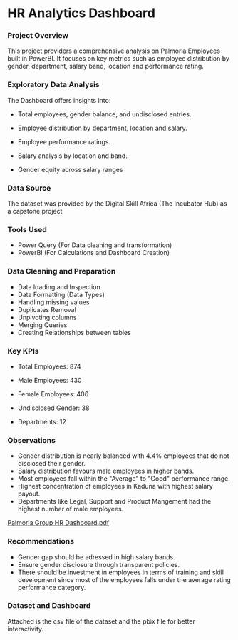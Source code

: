 # HR Analytics Dashboard

### Project Overview
 
 This project providers a comprehensive analysis on Palmoria Employees built in PowerBI. It focuses on key metrics such as employee distribution by gender, department, salary band, location and performance rating.

### Exploratory Data Analysis

The Dashboard offers insights into: 

- Total employees, gender balance, and undisclosed entries.

- Employee distribution by department, location and salary.

- Employee performance ratings.

- Salary analysis by location and band.

- Gender equity across salary ranges

### Data Source

The dataset was provided by the Digital Skill Africa (The Incubator Hub) as a capstone project

### Tools Used

- Power Query (For Data cleaning and transformation)
- PowerBI (For Calculations and Dashboard Creation)


### Data Cleaning and Preparation

- Data loading and Inspection
- Data Formatting (Data Types)
- Handling missing values
- Duplicates Removal
- Unpivoting columns
- Merging Queries
- Creating Relationships between tables

### Key KPIs


- Total Employees: 874

- Male Employees: 430

- Female Employees: 406

- Undisclosed Gender: 38

- Departments: 12


### Observations

- Gender distribution is nearly balanced with 4.4% employees that do not disclosed their gender.
- Salary distribution favours male employees in higher bands.
- Most employees fall within the "Average" to "Good" performance range.
- Highest concentration of employees in Kaduna with highest salary payout.
- Departments like Legal, Support and Product Mangement had the highest number of male employees.


[Palmoria Group HR Dashboard.pdf](https://github.com/user-attachments/files/21067643/Palmoria.Group.HR.Dashboard.pdf)


### Recommendations

- Gender gap should be adressed in high salary bands.
- Ensure gender disclosure through transparent policies.
- There should be investment in employees in terms of training and skill development since most of the employees falls under the average rating performance category.

### Dataset and Dashboard

Attached is the csv file of the dataset and the pbix file for better interactivity.



